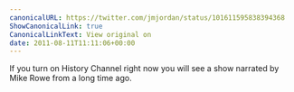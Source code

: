 ```yaml
---
canonicalURL: https://twitter.com/jmjordan/status/101611595838394368
ShowCanonicalLink: true
CanonicalLinkText: View original on
date: 2011-08-11T11:11:06+00:00
---
```

If you turn on History Channel right now you will see a show narrated by Mike Rowe from a long time ago.